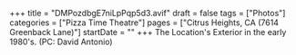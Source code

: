 +++
title = "DMPozdbgE7niLpPqp5d3.avif"
draft = false
tags = ["Photos"]
categories = ["Pizza Time Theatre"]
pages = ["Citrus Heights, CA (7614 Greenback Lane)"]
startDate = ""
+++
The Location's Exterior in the early 1980's. (PC: David Antonio)
